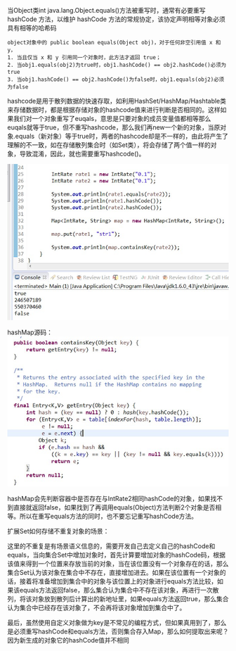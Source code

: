 当Object类int java.lang.Object.equals()方法被重写时，通常有必要重写 hashCode 方法，以维护 hashCode 方法的常规协定，该协定声明相等对象必须具有相等的哈希码
```
object对象中的 public boolean equals(Object obj)，对于任何非空引用值 x 和 y，
1. 当且仅当 x 和 y 引用同一个对象时，此方法才返回 true；
2. 当obj1.equals(obj2)为true时，obj1.hashCode() == obj2.hashCode()必须为true
3. 当obj1.hashCode() == obj2.hashCode()为false时，obj1.equals(obj2)必须为false
```

hashcode是用于散列数据的快速存取，如利用HashSet/HashMap/Hashtable类来存储数据时，都是根据存储对象的hashcode值来进行判断是否相同的。这样如果我们对一个对象重写了euqals，意思是只要对象的成员变量值都相等那么euqals就等于true，但不重写hashcode，那么我们再new一个新的对象，当原对象.equals（新对象）等于true时，两者的hashcode却是不一样的，由此将产生了理解的不一致，如在存储散列集合时（如Set类），将会存储了两个值一样的对象，导致混淆，因此，就也需要重写hashcode()。

![测试](./pic/hashcode和equals_测试.jpeg)


hashMap源码：
![hashMap源码](./pic/hashcode和equals_hashMap源码.jpeg)


 hashMap会先判断容器中是否存在与IntRate2相同hashCode的对象，如果找不到直接就返回false，如果找到了再调用equals(Object)方法判断2个对象是否相等。所以在重写equals方法的同时，也不要忘记重写hashCode方法。


扩展Set如何存储不重复对象的场景：

这里的不重复是有场景语义信息的，需要开发自己去定义自己的hashCode和equals，当向集合Set中增加对象时，首先计算要增加对象的hashCode码，根据该值来得到一个位置来存放当前的对象，当在该位置没有一个对象存在的话，那么集合Set认为该对象在集合中不存在，直接增加进去。如果在该位置有一个对象的话，接着将准备增加到集合中的对象与该位置上的对象进行equals方法比较，如果该equals方法返回false，那么集合认为集合中不存在该对象，再进行一次散列，将该对象放到散列后计算出的新地址里，如果equals方法返回true，那么集合认为集合中已经存在该对象了，不会再将该对象增加到集合中了。

最后，虽然使用自定义对象做为key是不常见的编程方式，但如果真用到了，那么是必须重写hashCode和equals方法，否则集合存入Map，那么如何提取出来呢？因为新生成的对象它的hashCode值并不相同